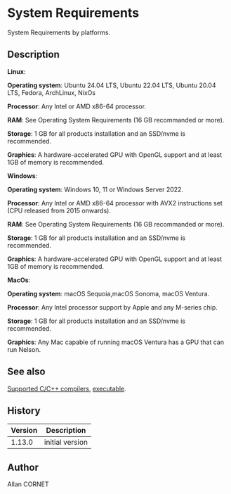 # System Requirements

System Requirements by platforms.

## Description

  <p><b>Linux</b>:</p>
  <p><b>Operating system</b>: Ubuntu 24.04 LTS, Ubuntu 22.04 LTS, Ubuntu 20.04 LTS, Fedora, ArchLinux, NixOs</p>
  <p><b>Processor</b>: Any Intel or AMD x86-64 processor.</p>
  <p><b>RAM</b>: See Operating System Requirements (16 GB recommanded or more).</p>
  <p><b>Storage</b>: 1 GB for all products installation and an SSD/nvme is recommended.</p>
  <p><b>Graphics</b>: A hardware-accelerated GPU with OpenGL support and at least 1GB of memory is recommended.</p>
  <p/>
  <p><b>Windows</b>:</p>
  <p><b>Operating system</b>: Windows 10, 11 or Windows Server 2022.</p>
  <p><b>Processor</b>: Any Intel or AMD x86-64 processor with AVX2 instructions set (CPU released from 2015 onwards).</p>
  <p><b>RAM</b>: See Operating System Requirements (16 GB recommanded or more).</p>
  <p><b>Storage</b>: 1 GB for all products installation and an SSD/nvme is recommended.</p>
  <p><b>Graphics</b>: A hardware-accelerated GPU with OpenGL support and at least 1GB of memory is recommended.</p>
  <p/>
  <p><b>MacOs</b>:</p>
  <p><b>Operating system</b>: macOS Sequoia,macOS Sonoma, macOS Ventura.</p>
  <p><b>Processor</b>: Any Intel processor support by Apple and any M-series chip.</p>
  <p><b>Storage</b>: 1 GB for all products installation and an SSD/nvme is recommended.</p>
  <p><b>Graphics</b>: Any Mac capable of running macOS Ventura has a GPU that can run Nelson.</p>
  <p/>

## See also

[Supported C/C++ compilers](../dynamic_link/2_supported_compilers.md), [executable](executable.md).

## History

| Version | Description     |
| ------- | --------------- |
| 1.13.0  | initial version |

## Author

Allan CORNET
